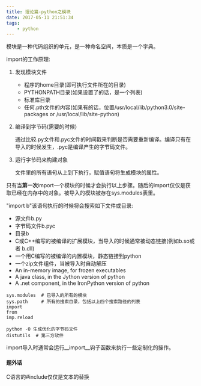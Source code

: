 ```yaml
---
title: 理论篇-python之模块
date: 2017-05-11 21:51:34
tags:
    - python
---
```


模块是一种代码组织的单元，是一种命名空间，本质是一个字典。

import的工作原理:

1. 发现模块文件
    * 程序的home目录(即可执行文件所在的目录)
    * PYTHONPATH目录(如果设置了的话，是一个列表)
    * 标准库目录
    * 任何.pth文件的内容(如果有的话，位置/usr/local/lib/python3.0/site-packages or /usr/local/lib/site-python)
2. 编译到字节码(需要的时候)
    
    通过比较.py文件和.pyc文件的时间戳来判断是否需要重新编译。编译只有在导入的时候发生，.pyc是编译产生的字节码文件。
3. 运行字节码来构建对象
    
    文件里的所有语句从上到下执行，赋值语句将生成模块的属性。

只有当**第一次**import一个模块的时候才会执行以上步骤。随后的import仅仅是获取已经在内存中的对象。被导入的模块被存在sys.modules表里。

"import b"该语句执行的时候将会搜索如下文件或目录:

* 源文件b.py
* 字节码文件b.pyc
* 目录b
* C或C++编写的被编译的扩展模块，当导入的时候通常被动态链接(例如b.so或者 b.dll)
* 一个用C编写的被编译的内置模块，静态链接到python
* 一个zip文件组件，当被导入时自动解压
* An in-memory image, for frozen executables
* A java class, in the Jython version of python
* A .net component, in the IronPython version of python


```
sys.modules  # 已导入的所有的模块
sys.path     # 所有的搜索目录，包括以上四个搜索路径的列表
import
from
imp.reload

python -O 生成优化的字节码文件
distutils  # 第三方软件
```

import导入时通常会运行__import__钩子函数来执行一些定制化的操作。


#### 题外话

C语言的#include仅仅是文本的替换